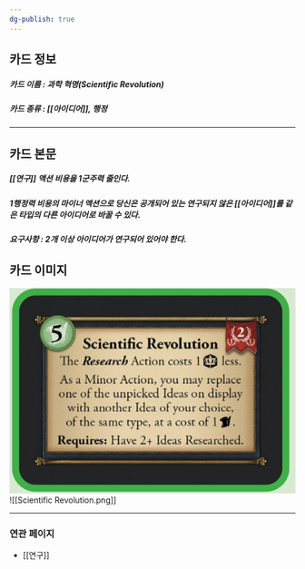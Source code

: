 ```yaml
---
dg-publish: true
---
```

## 카드 정보
##### 카드 이름 : 과학 혁명(Scientific Revolution)
##### 카드 종류 : [[아이디어]], 행정
---
## 카드 본문
##### [[연구]] 액션 비용을 1군주력 줄인다.
##### 1행정력 비용의 마이너 액션으로 당신은 공개되어 있는 연구되지 않은 [[아이디어]]를 같은 타입의 다른 아이디어로 바꿀 수 있다. 
##### *요구사항* : 2개 이상 아이디어가 연구되어 있어야 한다.

## 카드 이미지
<img src="\Assets\Scientific Revolution.png"/>
![[Scientific Revolution.png]]

--- 

### 연관 페이지
- [[연구]]

